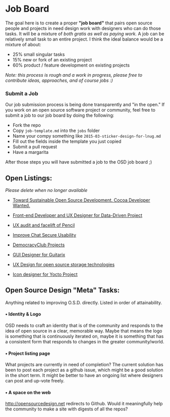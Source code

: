 Job Board
===

The goal here is to create a proper **"job board"** that pairs open source people and projects in need design work with designers who can do those tasks. It will be a mixture of *both gratis as well as paying work.* A job can be relatively small task to an entire project. I think the ideal balance would be a mixture of about:

* 25% small singular tasks
* 15% new or fork of an existing project
* 60% product / feature development on existing projects

*Note: this process is rough and a work in progress, please free to contribute ideas, approaches, and of course jobs :)*


### Submit a Job

Our job submission process is being done transparently and "in the open." If you work on an open source software project or community, feel free to submit a job to our job board by doing the following:

- Fork the repo
- Copy `job-template.md` into the `jobs` folder
- Name your compy something like `2015-03-sticker-design-for-lnug.md`
- Fill out the fields inside the template you just copied
- Submit a pull request
- Have a margarita

After those steps you will have submitted a job to the OSD job board ;)

## Open Listings:
*Please delete when no longer available*

* [Toward Sustainable Open Source Development. Cocoa Developer Wanted.](jobs/2015-03-cocoa-dev-to-opensource-espionage.md)

* [Front-end Developer and UX Designer for Data-Driven Project](jobs/2015-02-okfn-frontend-developer-UX-designer.md)

* [UX audit and facelift of Pencil](jobs/2015-03-UX-audit-and-facelift-of-Pencil.md)

* [Improve Chat Secure Usability](jobs/chat-secure.md)

* [DemocracyClub Projects](jobs/democracy-club.md)

* [GUI Designer for Guitarix](jobs/guitarix.md)

* [UX Design for open source storage technologies](jobs/red-hat_senior-ixd.md)

* [Icon designer for Yocto Project](jobs/yoctoproject.md)

## Open Source Design "Meta" Tasks:

Anything related to improving O.S.D. directly. Listed in order of attainability.

#### • Identity & Logo
OSD  needs to craft an identity that is of the community and responds to the idea of open source in a clear, memorable way. Maybe that means the logo is something that is continuously iterated on, maybe it is something that has a consistent form that responds to changes in the greater community/world.

#### • Project listing page
What projects are currently in need of completion? The current solution has been to post each project as a github issue, which might be a good solution in the short term. It might be better to have an ongoing list where designers can post and up-vote freely.

#### • A space on the web
http://opensourcedesign.net redirects to Github. Would it meaningfully help the community to make a site with digests of all the repos?


